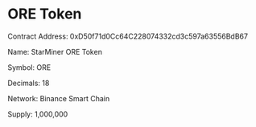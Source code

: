 # ORE Token

Contract Address: 0xD50f71d0Cc64C228074332cd3c597a63556BdB67

Name: StarMiner ORE Token

Symbol: ORE

Decimals: 18

Network: Binance Smart Chain

Supply: 1,000,000

